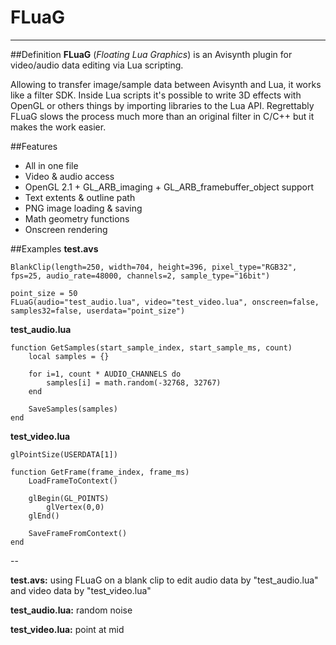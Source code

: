 # FLuaG
---
##Definition
**FLuaG** (*Floating Lua Graphics*) is an Avisynth plugin for video/audio data editing via Lua scripting.

Allowing to transfer image/sample data between Avisynth and Lua, it works like a filter SDK. Inside Lua scripts it's possible to write 3D effects with OpenGL or others things by importing libraries to the Lua API.
Regrettably FLuaG slows the process much more than an original filter in C/C++ but it makes the work easier.

##Features
* All in one file
* Video & audio access
* OpenGL 2.1 + GL_ARB_imaging + GL_ARB_framebuffer_object support
* Text extents & outline path
* PNG image loading & saving
* Math geometry functions
* Onscreen rendering

##Examples
**test.avs**

    BlankClip(length=250, width=704, height=396, pixel_type="RGB32", fps=25, audio_rate=48000, channels=2, sample_type="16bit")

    point_size = 50
    FLuaG(audio="test_audio.lua", video="test_video.lua", onscreen=false, samples32=false, userdata="point_size")
    
**test_audio.lua**

    function GetSamples(start_sample_index, start_sample_ms, count)
        local samples = {}

        for i=1, count * AUDIO_CHANNELS do
            samples[i] = math.random(-32768, 32767)
        end

        SaveSamples(samples)
    end
    
**test_video.lua**

    glPointSize(USERDATA[1])

    function GetFrame(frame_index, frame_ms)
        LoadFrameToContext()

        glBegin(GL_POINTS)
            glVertex(0,0)
        glEnd()

        SaveFrameFromContext()
    end
    
--

**test.avs:** using FLuaG on a blank clip to edit audio data by "test_audio.lua" and video data by "test_video.lua"

**test_audio.lua:** random noise

**test_video.lua:** point at mid